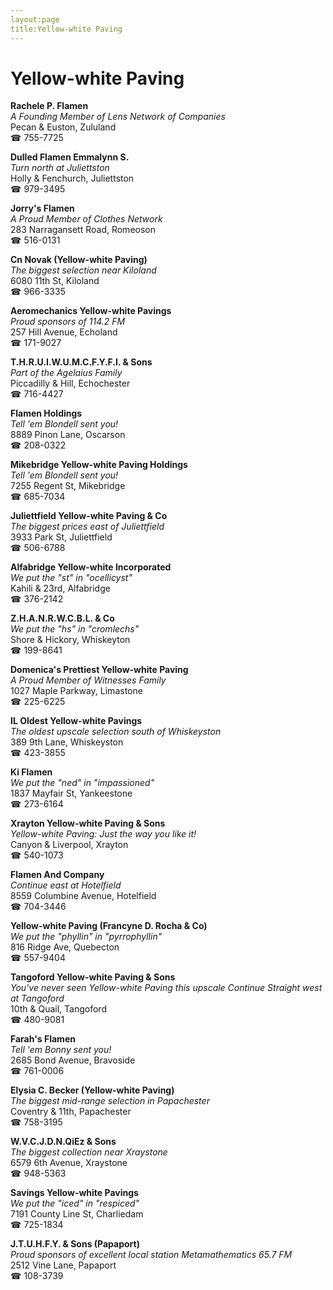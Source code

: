 ```yaml
---
layout:page
title:Yellow-white Paving
---
```

# Yellow-white Paving

**Rachele P. Flamen**  
_A Founding Member of Lens Network of Companies_  
Pecan & Euston, Zululand  
☎ 755-7725



**Dulled Flamen Emmalynn S.**  
_Turn north at Juliettston_  
Holly & Fenchurch, Juliettston  
☎ 979-3495



**Jorry's Flamen**  
_A Proud Member of Clothes Network_  
283 Narragansett Road, Romeoson  
☎ 516-0131



**Cn Novak (Yellow-white Paving)**  
_The biggest selection near Kiloland_  
6080 11th St, Kiloland  
☎ 966-3335



**Aeromechanics Yellow-white Pavings**  
_Proud sponsors of 114.2 FM_  
257 Hill Avenue, Echoland  
☎ 171-9027



**T.H.R.U.I.W.U.M.C.F.Y.F.I. & Sons**  
_Part of the Agelaius Family_  
Piccadilly & Hill, Echochester  
☎ 716-4427



**Flamen Holdings**  
_Tell 'em Blondell sent you!_  
8889 Pinon Lane, Oscarson  
☎ 208-0322



**Mikebridge Yellow-white Paving Holdings**  
_Tell 'em Blondell sent you!_  
7255 Regent St, Mikebridge  
☎ 685-7034



**Juliettfield Yellow-white Paving & Co**  
_The biggest prices east of Juliettfield_  
3933 Park St, Juliettfield  
☎ 506-6788



**Alfabridge Yellow-white Incorporated**  
_We put the "st" in "ocellicyst"_  
Kahili & 23rd, Alfabridge  
☎ 376-2142



**Z.H.A.N.R.W.C.B.L. & Co**  
_We put the "hs" in "cromlechs"_  
Shore & Hickory, Whiskeyton  
☎ 199-8641



**Domenica's Prettiest Yellow-white Paving**  
_A Proud Member of Witnesses Family_  
1027 Maple Parkway, Limastone  
☎ 225-6225



**IL Oldest Yellow-white Pavings**  
_The oldest upscale selection south of Whiskeyston_  
389 9th Lane, Whiskeyston  
☎ 423-3855



**Ki Flamen**  
_We put the "ned" in "impassioned"_  
1837 Mayfair St, Yankeestone  
☎ 273-6164



**Xrayton Yellow-white Paving & Sons**  
_Yellow-white Paving: Just the way you like it!_  
Canyon & Liverpool, Xrayton  
☎ 540-1073



**Flamen And Company**  
_Continue east at Hotelfield_  
8559 Columbine Avenue, Hotelfield  
☎ 704-3446



**Yellow-white Paving (Francyne D. Rocha & Co)**  
_We put the "phyllin" in "pyrrophyllin"_  
816 Ridge Ave, Quebecton  
☎ 557-9404



**Tangoford Yellow-white Paving & Sons**  
_You've never seen Yellow-white Paving this upscale 
Continue Straight west at Tangoford_  
10th & Quail, Tangoford  
☎ 480-9081



**Farah's Flamen**  
_Tell 'em Bonny sent you!_  
2685 Bond Avenue, Bravoside  
☎ 761-0006



**Elysia C. Becker (Yellow-white Paving)**  
_The biggest mid-range selection in Papachester_  
Coventry & 11th, Papachester  
☎ 758-3195



**W.V.C.J.D.N.QiEz & Sons**  
_The biggest collection near Xraystone_  
6579 6th Avenue, Xraystone  
☎ 948-5363



**Savings Yellow-white Pavings**  
_We put the "iced" in "respiced"_  
7191 County Line St, Charliedam  
☎ 725-1834



**J.T.U.H.F.Y. & Sons (Papaport)**  
_Proud sponsors of excellent local station Metamathematics 65.7 FM_  
2512 Vine Lane, Papaport  
☎ 108-3739



